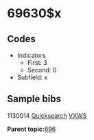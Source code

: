 # 69630$x

## Codes

-   Indicators
    -   First: 3
    -   Second: 0
-   Subfield: x

## Sample bibs

1130014 [Quicksearch](https://search.library.yale.edu/catalog/1130014) [VXWS](http://prodorbis.library.yale.edu:7014/vxws/GetHoldingsService?bibId=1130014)

**Parent topic:**[696](../../tags/696/696.md)

